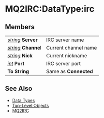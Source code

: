 # MQ2IRC:DataType:irc

## Members

|  |  |
| :--- | :--- |
| [_string_](datatype-string.md) **Server** | IRC server name |
| [_string_](datatype-string.md) **Channel** | Current channel name |
| [_string_](datatype-string.md) **Nick** | Current nickname |
| [_int_](datatype-int.md) **Port** | IRC server port |
| **To String** | Same as **Connected** |

## See Also

* [Data Types](./)
* [Top-Level Objects](../top-level-objects/)
* [MQ2IRC](../../plugins/discontinued-unsupported/mq2irc/)

